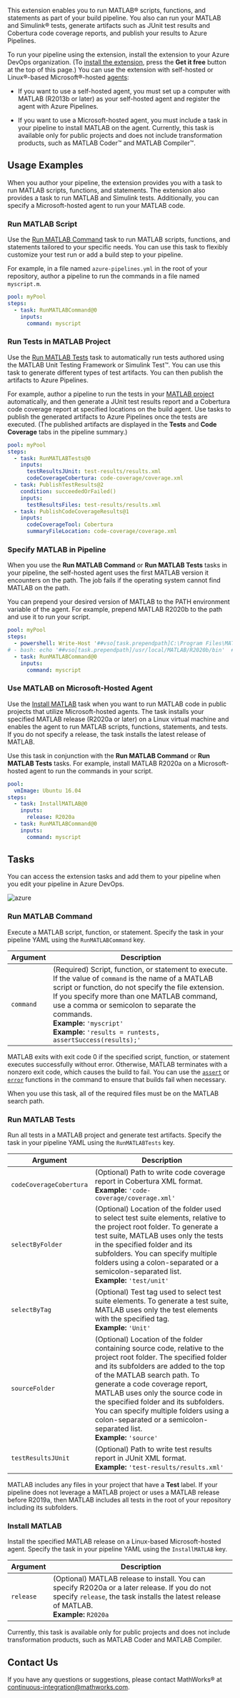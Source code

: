 This extension enables you to run MATLAB&reg; scripts, functions, and statements as part of your build pipeline. You also can run your MATLAB and Simulink&reg; tests, generate artifacts such as JUnit test results and Cobertura code coverage reports, and publish your results to Azure Pipelines. 

To run your pipeline using the extension, install the extension to your Azure DevOps organization. (To [install the extension](https://docs.microsoft.com/en-us/azure/devops/marketplace/install-extension?view=azure-devops&tabs=browser), press the **Get it free** button at the top of this page.) You can use the extension with self-hosted or Linux&reg;-based Microsoft&reg;-hosted [agents](https://docs.microsoft.com/en-us/azure/devops/pipelines/agents/agents?view=azure-devops&tabs=browser):

- If you want to use a self-hosted agent, you must set up a computer with MATLAB (R2013b or later) as your self-hosted agent and register the agent with Azure Pipelines.

- If you want to use a Microsoft-hosted agent, you must include a task in your pipeline to install MATLAB on the agent. Currently, this task is available only for public projects and does not include transformation products, such as MATLAB Coder&trade; and MATLAB Compiler&trade;.

## Usage Examples
When you author your pipeline, the extension provides you with a task to run MATLAB scripts, functions, and statements. The extension also provides a task to run MATLAB and Simulink tests. Additionally, you can specify a Microsoft-hosted agent to run your MATLAB code.

### Run MATLAB Script
Use the [Run MATLAB Command](#run-matlab-command) task to run MATLAB scripts, functions, and statements tailored to your specific needs. You can use this task to flexibly customize your test run or add a build step to your pipeline. 

For example, in a file named `azure-pipelines.yml` in the root of your repository, author a pipeline to run the commands in a file named `myscript.m`.

```YAML
pool: myPool
steps:
  - task: RunMATLABCommand@0
    inputs:
      command: myscript
``` 

### Run Tests in MATLAB Project
Use the [Run MATLAB Tests](#run-matlab-tests) task to automatically run tests authored using the MATLAB Unit Testing Framework or Simulink Test&trade;. You can use this task to generate different types of test artifacts. You can then publish the artifacts to Azure Pipelines. 

For example, author a pipeline to run the tests in your [MATLAB project](https://www.mathworks.com/help/matlab/projects.html) automatically, and then generate a JUnit test results report and a Cobertura code coverage report at specified locations on the build agent. Use tasks to publish the generated artifacts to Azure Pipelines once the tests are executed. (The published artifacts are displayed in the **Tests** and **Code Coverage** tabs in the pipeline summary.)

```YAML
pool: myPool
steps:
  - task: RunMATLABTests@0
    inputs:
      testResultsJUnit: test-results/results.xml
      codeCoverageCobertura: code-coverage/coverage.xml
  - task: PublishTestResults@2
    condition: succeededOrFailed()
    inputs:
      testResultsFiles: test-results/results.xml
  - task: PublishCodeCoverageResults@1
    inputs:
      codeCoverageTool: Cobertura
      summaryFileLocation: code-coverage/coverage.xml
``` 

### Specify MATLAB in Pipeline
When you use the **Run MATLAB Command** or **Run MATLAB Tests** tasks in your pipeline, the self-hosted agent uses the first MATLAB version it encounters on the path. The job fails if the operating system cannot find MATLAB on the path.

You can prepend your desired version of MATLAB to the PATH environment variable of the agent. For example, prepend MATLAB R2020b to the path and use it to run your script.

```YAML
pool: myPool
steps:
  - powershell: Write-Host '##vso[task.prependpath]C:\Program Files\MATLAB\R2020b\bin'  # Windows agent
# - bash: echo '##vso[task.prependpath]/usr/local/MATLAB/R2020b/bin'  # Linux agent
  - task: RunMATLABCommand@0
    inputs:
      command: myscript
```

### Use MATLAB on Microsoft-Hosted Agent
Use the [Install MATLAB](#install-matlab) task when you want to run MATLAB code in public projects that utilize Microsoft-hosted agents. The task installs your specified MATLAB release (R2020a or later) on a Linux virtual machine and enables the agent to run MATLAB scripts, functions, statements, and tests. If you do not specify a release, the task installs the latest release of MATLAB.

Use this task in conjunction with the **Run MATLAB Command** or **Run MATLAB Tests** tasks. For example, install MATLAB R2020a on a Microsoft-hosted agent to run the commands in your script.

```YAML
pool:
  vmImage: Ubuntu 16.04
steps:
  - task: InstallMATLAB@0
    inputs:
      release: R2020a
  - task: RunMATLABCommand@0
    inputs:
      command: myscript
```

## Tasks
You can access the extension tasks and add them to your pipeline when you edit your pipeline in Azure DevOps. 

![azure](https://user-images.githubusercontent.com/48831250/81958519-1ff95880-95dc-11ea-8318-a99308107476.png)

### Run MATLAB Command
Execute a MATLAB script, function, or statement. Specify the task in your pipeline YAML using the `RunMATLABCommand` key.

Argument                  | Description    
------------------------- | --------------- 
`command`                 | (Required) Script, function, or statement to execute. If the value of `command` is the name of a MATLAB script or function, do not specify the file extension. If you specify more than one MATLAB command, use a comma or semicolon to separate the commands.<br/>**Example:** `'myscript'`<br/>**Example:** `'results = runtests, assertSuccess(results);'` 

MATLAB exits with exit code 0 if the specified script, function, or statement executes successfully without error. Otherwise, MATLAB terminates with a nonzero exit code, which causes the build to fail. You can use the [`assert`](https://www.mathworks.com/help/matlab/ref/assert.html) or [`error`](https://www.mathworks.com/help/matlab/ref/error.html) functions in the command to ensure that builds fail when necessary.

When you use this task, all of the required files must be on the MATLAB search path.

### Run MATLAB Tests
Run all tests in a MATLAB project and generate test artifacts. Specify the task in your pipeline YAML using the `RunMATLABTests` key.

Argument                  | Description    
------------------------- | ---------------
`codeCoverageCobertura`   | (Optional) Path to write code coverage report in Cobertura XML format.<br/>**Example:** `'code-coverage/coverage.xml'`
`selectByFolder`          | (Optional) Location of the folder used to select test suite elements, relative to the project root folder. To generate a test suite, MATLAB uses only the tests in the specified folder and its subfolders. You can specify multiple folders using a colon-separated or a semicolon-separated list.<br/>**Example:** `'test/unit'`
`selectByTag`             | (Optional) Test tag used to select test suite elements. To generate a test suite, MATLAB uses only the test elements with the specified tag.<br/>**Example:** `'Unit'`
`sourceFolder`            | (Optional) Location of the folder containing source code, relative to the project root folder. The specified folder and its subfolders are added to the top of the MATLAB search path. To generate a code coverage report, MATLAB uses only the source code in the specified folder and its subfolders. You can specify multiple folders using a colon-separated or a semicolon-separated list.<br/>**Example:** `'source'`
`testResultsJUnit`        | (Optional) Path to write test results report in JUnit XML format.<br/>**Example:** `'test-results/results.xml'`

MATLAB includes any files in your project that have a **Test** label. If your pipeline does not leverage a MATLAB project or uses a MATLAB release before R2019a, then MATLAB includes all tests in the root of your repository including its subfolders.

### Install MATLAB
Install the specified MATLAB release on a Linux-based Microsoft-hosted agent. Specify the task in your pipeline YAML using the `InstallMATLAB` key.

Argument                  | Description    
------------------------- | --------------- 
`release`                 | (Optional) MATLAB release to install. You can specify R2020a or a later release. If you do not specify `release`, the task installs the latest release of MATLAB.<br/>**Example:** `R2020a`


Currently, this task is available only for public projects and does not include transformation products, such as MATLAB Coder and MATLAB Compiler.

## Contact Us
If you have any questions or suggestions, please contact MathWorks&reg; at [continuous-integration@mathworks.com](mailto:continuous-integration@mathworks.com).
